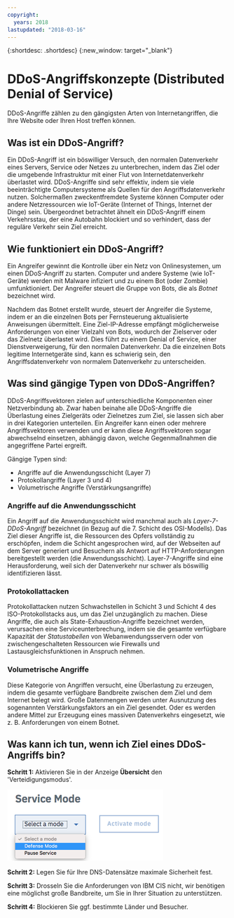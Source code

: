 ```yaml
---
copyright:
  years: 2018
lastupdated: "2018-03-16"
---
```


{:shortdesc: .shortdesc}
{:new_window: target="_blank"}

# DDoS-Angriffskonzepte (Distributed Denial of Service)

DDoS-Angriffe zählen zu den gängigsten Arten von Internetangriffen, die Ihre Website oder Ihren Host treffen können. 

## Was ist ein DDoS-Angriff?
Ein DDoS-Angriff ist ein böswilliger Versuch, den normalen Datenverkehr eines Servers, Service oder Netzes zu unterbrechen, indem das Ziel oder die umgebende Infrastruktur mit einer Flut von Internetdatenverkehr überlastet wird. DDoS-Angriffe sind sehr effektiv, indem sie viele beeinträchtigte Computersysteme als Quellen für den Angriffsdatenverkehr nutzen. Solchermaßen zweckentfremdete Systeme können Computer oder andere Netzressourcen wie IoT-Geräte (Internet of Things, Internet der Dinge) sein. Übergeordnet betrachtet ähnelt ein DDoS-Angriff einem Verkehrsstau, der eine Autobahn blockiert und so verhindert, dass der reguläre Verkehr sein Ziel erreicht. 

## Wie funktioniert ein DDoS-Angriff?
Ein Angreifer gewinnt die Kontrolle über ein Netz von Onlinesystemen, um einen DDoS-Angriff zu starten. Computer und andere Systeme (wie IoT-Geräte) werden mit Malware infiziert und zu einem Bot (oder Zombie) umfunktioniert. Der Angreifer steuert die Gruppe von Bots, die als _Botnet_ bezeichnet wird.  

Nachdem das Botnet erstellt wurde, steuert der Angreifer die Systeme, indem er an die einzelnen Bots per Fernsteuerung aktualisierte Anweisungen übermittelt. Eine Ziel-IP-Adresse empfängt möglicherweise Anforderungen von einer Vielzahl von Bots, wodurch der Zielserver oder das Zielnetz überlastet wird. Dies führt zu einem Denial of Service, einer Dienstverweigerung, für den normalen Datenverkehr. Da die einzelnen Bots legitime Internetgeräte sind, kann es schwierig sein, den Angriffsdatenverkehr von normalem Datenverkehr zu unterscheiden.  

## Was sind gängige Typen von DDoS-Angriffen? 
DDoS-Angriffsvektoren zielen auf unterschiedliche Komponenten einer Netzverbindung ab. Zwar haben beinahe alle DDoS-Angriffe die Überlastung eines Zielgeräts oder Zielnetzes zum Ziel, sie lassen sich aber in drei Kategorien unterteilen. Ein Angreifer kann einen oder mehrere Angriffsvektoren verwenden und er kann diese Angriffsvektoren sogar abwechselnd einsetzen, abhängig davon, welche Gegenmaßnahmen die angegriffene Partei ergreift. 

Gängige Typen sind: 

 * Angriffe auf die Anwendungsschicht (Layer 7)
 * Protokollangriffe (Layer 3 und 4)
 * Volumetrische Angriffe (Verstärkungsangriffe)

###	Angriffe auf die Anwendungsschicht
Ein Angriff auf die Anwendungsschicht wird manchmal auch als _Layer-7-DDoS-Angriff_ bezeichnet (in Bezug auf die 7. Schicht des OSI-Modells). Das Ziel dieser Angriffe ist, die Ressourcen des Opfers vollständig zu erschöpfen, indem die Schicht angesprochen wird, auf der Webseiten auf dem Server generiert und Besuchern als Antwort auf HTTP-Anforderungen bereitgestellt werden (die Anwendungsschicht). Layer-7-Angriffe sind eine Herausforderung, weil sich der Datenverkehr nur schwer als böswillig identifizieren lässt. 

###	Protokollattacken
Protokollattacken nutzen Schwachstellen in Schicht 3 und Schicht 4 des ISO-Protokollstacks aus, um das Ziel unzugänglich zu machen. Diese Angriffe, die auch als State-Exhaustion-Angriffe bezeichnet werden, verursachen eine Serviceunterbrechung, indem sie die gesamte verfügbare Kapazität der _Statustabellen_ von Webanwendungsservern oder von zwischengeschalteten Ressourcen wie Firewalls und Lastausgleichsfunktionen in Anspruch nehmen.  
  
###	Volumetrische Angriffe
Diese Kategorie von Angriffen versucht, eine Überlastung zu erzeugen, indem die gesamte verfügbare Bandbreite zwischen dem Ziel und dem Internet belegt wird. Große Datenmengen werden unter Ausnutzung des sogenannten Verstärkungsfaktors an ein Ziel gesendet. Oder es werden andere Mittel zur Erzeugung eines massiven Datenverkehrs eingesetzt, wie z. B. Anforderungen von einem Botnet.  


## Was kann ich tun, wenn ich Ziel eines DDoS-Angriffs bin?

**Schritt 1:** Aktivieren Sie in der Anzeige **Übersicht** den 'Verteidigungsmodus'.  

![Verteidigungsmodus](images/defense-mode.png)

**Schritt 2:** Legen Sie für Ihre DNS-Datensätze maximale Sicherheit fest. 

**Schritt 3:** Drosseln Sie die Anforderungen von IBM CIS nicht, wir benötigen eine möglichst große Bandbreite, um Sie in Ihrer Situation zu unterstützen. 

**Schritt 4:** Blockieren Sie ggf. bestimmte Länder und Besucher. 

